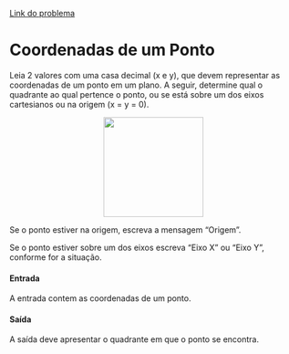 
[Link do problema](https://www.beecrowd.com.br/judge/pt/problems/view/1041)

# Coordenadas de um Ponto

Leia 2 valores com uma casa decimal (x e y), que devem representar as coordenadas de um ponto em um plano. A seguir, determine qual o quadrante ao qual pertence o ponto, ou se está sobre um dos eixos cartesianos ou na origem (x = y = 0).

<p align="center">
<img src="https://resources.beecrowd.com.br/gallery/images/problems/UOJ_1041.png" style="width: 175px; height: 175px;"></p>

Se o ponto estiver na origem, escreva a mensagem “Origem”.

Se o ponto estiver sobre um dos eixos escreva “Eixo X” ou “Eixo Y”, conforme for a situação.

#### Entrada

A entrada contem as coordenadas de um ponto.

#### Saída

A saída deve apresentar o quadrante em que o ponto se encontra.

